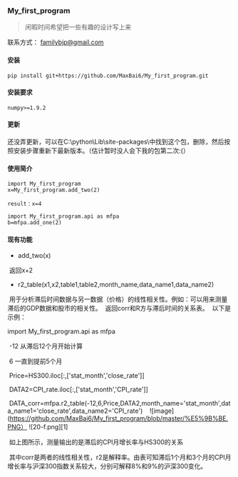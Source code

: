 ### My_first_program

>闲暇时间希望把一些有趣的设计写上来

联系方式：
familybjp@gmail.com



#### 安装

```
pip install git+https://github.com/MaxBai6/My_first_program.git
```
#### 安装要求
```
numpy>=1.9.2
```
#### 更新

还没弄更新，可以在C:\python\Lib\site-packages\中找到这个包，删除，然后按照安装步骤重新下最新版本。（估计暂时没人会下我的包第二次:(）

#### 使用简介

```
import My_first_program
x=My_first_program.add_two(2)

result：x=4
```
```
import My_first_program.api as mfpa
b=mfpa.add_one(2)
```


#### 现有功能

- add_two(x)

  返回x+2
- r2_table(x1,x2,table1,table2,month_name,data_name1,data_name2)

  用于分析滞后时间数据与另一数据（价格）的线性相关性。例如：可以用来测量滞后的GDP数据和股市的相关性。
  返回corr和R方与滞后时间的关系表。
  以下是示例：
  
  import My_first_program.api as mfpa
  
  -12 从滞后12个月开始计算
  
  6 一直到提前5个月
  
  Price=HS300.iloc[:,['stat_month','close_rate']]
  
  DATA2=CPI_rate.iloc[:,['stat_month','CPI_rate']]
  
  DATA_corr=mfpa.r2_table(-12,6,Price,DATA2,month_name='stat_month',data_name1='close_rate',data_name2='CPI_rate')
  
  ![image](https://github.com/MaxBai6/My_first_program/blob/master/%E5%9B%BE.PNG）
  ![20-f.png][1]
  
  如上图所示，测量输出的是滞后的CPI月增长率与HS300的关系
  
  其中corr是两者的线性相关性，r2是解释率。由表可知滞后1个月和3个月的CPI月增长率与沪深300指数关系较大，分别可解释8%和9%的沪深300变化。
  
  
   [17]: https://image.joinquant.net/3ff318326b4c094d6de3022742401e95
